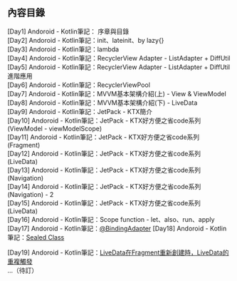 ## 內容目錄
[Day1] Andoroid - Kotlin筆記： 序章與目錄  
[Day2] Andoroid - Kotlin筆記：init、lateinit、by lazy{}  
[Day3] Andoroid - Kotlin筆記：lambda  
[Day4] Andoroid - Kotlin筆記：RecyclerView Adapter - ListAdapter + DiffUtil  
[Day5] Andoroid - Kotlin筆記：RecyclerView Adapter - ListAdapter + DiffUtil 進階應用   
[Day6] Andoroid - Kotlin筆記：RecyclerViewPool  
[Day7] Andoroid - Kotlin筆記：MVVM基本架構介紹(上) - View & ViewModel  
[Day8] Andoroid - Kotlin筆記：MVVM基本架構介紹(下) - LiveData  
[Day9] Andoroid - Kotlin筆記：JetPack - KTX簡介  
[Day10] Andoroid - Kotlin筆記：JetPack - KTX好方便之省code系列 (ViewModel - viewModelScope)  
[Day11] Andoroid - Kotlin筆記：JetPack - KTX好方便之省code系列 (Fragment)  
[Day12] Andoroid - Kotlin筆記：JetPack - KTX好方便之省code系列 (LiveData)  
[Day13] Andoroid - Kotlin筆記：JetPack - KTX好方便之省code系列 (Navigation)  
[Day14] Andoroid - Kotlin筆記：JetPack - KTX好方便之省code系列 (Navigation) - 2  
[Day15] Andoroid - Kotlin筆記：JetPack - KTX好方便之省code系列 (LiveData)  
[Day16] Andoroid - Kotlin筆記：Scope function - let、also、run、apply  
[Day17] Andoroid - Kotlin筆記：[@BindingAdapter](https://classroom.udacity.com/courses/ud9012/lessons/ee5a525f-0ba3-4d25-ba29-1fa1d6c567b8/concepts/de8e9f87-6cd0-4ff4-a20b-da5ffae7279c)
[Day18] Andoroid - Kotlin筆記：[Sealed Class](https://betterprogramming.pub/how-to-use-kotlin-sealed-classes-for-state-management-c1cfb81abc6a)  

[Day19] Andoroid - Kotlin筆記：[LiveData在Fragment重新創建時，LiveData的重複觸發  ]( https://stackoverflow.com/questions/56071990/android-architecture-singleliveevent-and-eventobserver-practicle-example-in-java)  
...（待訂）
  